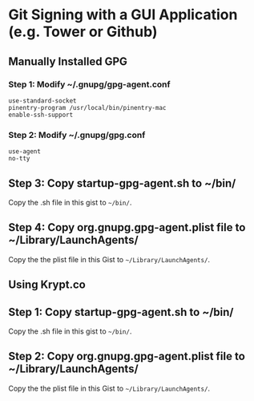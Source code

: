 # Git Signing with a GUI Application (e.g. Tower or Github)

## Manually Installed GPG

### Step 1: Modify ~/.gnupg/gpg-agent.conf

    use-standard-socket
    pinentry-program /usr/local/bin/pinentry-mac
    enable-ssh-support
    
### Step 2: Modify ~/.gnupg/gpg.conf

    use-agent
    no-tty

## Step 3: Copy startup-gpg-agent.sh to ~/bin/
Copy the .sh file in this gist to `~/bin/`.

## Step 4: Copy org.gnupg.gpg-agent.plist file to ~/Library/LaunchAgents/
Copy the the plist file in this Gist to `~/Library/LaunchAgents/`.

## Using Krypt.co

## Step 1: Copy startup-gpg-agent.sh to ~/bin/
Copy the .sh file in this gist to `~/bin/`.

## Step 2: Copy org.gnupg.gpg-agent.plist file to ~/Library/LaunchAgents/
Copy the the plist file in this Gist to `~/Library/LaunchAgents/`.